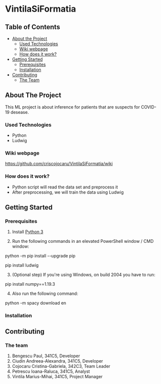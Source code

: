 # VintilaSiFormatia

## Table of Contents

- [About the Project](#about-the-project)
  - [Used Technologies](#used-technologies)
  - [Wiki webpage](#wiki-webpage)
  - [How does it work?](#how-does-it-work)
- [Getting Started](#getting-started)
  - [Prerequisites](#prerequisites)
  - [Installation](#installation)
- [Contributing](#contributing)
  - [The Team](#the-team)

## About The Project

This ML project is about inference for patients that are suspects for COVID-19 desease.

### Used Technologies

 * Python
 * Ludwig

### Wiki webpage
https://github.com/criscojocaru/VintilaSiFormatia/wiki

### How does it work?
 * Python script will read the data set and preprocess it
 * After preprocessing, we will train the data using Ludwig

## Getting Started

### Prerequisites

1. Install [Python 3](https://www.python.org/downloads/)

2. Run the following commands in an elevated PowerShell window / CMD window:

python -m pip install --upgrade pip

pip install ludwig

3. (Optional step) If you're using Windows, on build 2004 you have to run:

pip install numpy==1.19.3

4. Also run the following command:

python -m spacy download en

### Installation

## Contributing

### The team

1. Bengescu Paul, 341C5, Developer
2. Ciudin Andreea-Alexandra, 341C5, Developer
3. Cojocaru Cristina-Gabriela, 342C3, Team Leader
4. Petrescu Ioana-Raluca, 341C5, Analyst
5. Vintila Marius-Mihai, 341C5, Project Manager
